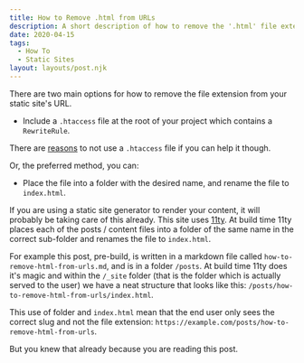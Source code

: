 ```yaml
---
title: How to Remove .html from URLs
description: A short description of how to remove the '.html' file extension from URLs
date: 2020-04-15
tags:
  - How To
  - Static Sites
layout: layouts/post.njk
---
```


There are two main options for how to remove the file extension from your static site's URL.

* Include a `.htaccess` file at the root of your project which contains a `RewriteRule`.

There are [reasons](https://www.danielmorell.com/guides/htaccess-seo/basics/dont-use-htaccess-unless-you-must) to not use a `.htaccess` file if you can help it though.

Or, the preferred method, you can:

* Place the file into a folder with the desired name, and rename the file to `index.html`.

If you are using a static site generator to render your content, it will probably be taking care of this already. This site uses [11ty](https://11ty.dev). At build time 11ty places each of the posts / content files into a folder of the same name in the correct sub-folder and renames the file to `index.html`.

For example this post, pre-build, is written in a markdown file called `how-to-remove-html-from-urls.md`, and is in a folder `/posts`. At build time 11ty does it's magic and within the `/_site` folder (that is the folder which is actually served to the user) we have a neat structure that looks like this: `/posts/how-to-remove-html-from-urls/index.html`.

This use of folder and `index.html` mean that the end user only sees the correct slug and not the file extension: `https://example.com/posts/how-to-remove-html-from-urls`.

But you knew that already because you are reading this post.